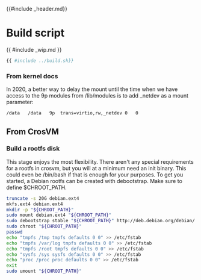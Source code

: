 {{#include _header.md}}

# Build script
{{ #include _wip.md }}

```bash
{{ #include ../build.sh}}
```

### From kernel docs

In 2020, a better way to delay the mount until the time when we have access to the 9p modules from /lib/modules is to add _netdev as a mount parameter:

```text,file=/etc/fstab
/data   /data   9p  trans=virtio,rw,_netdev 0   0
```

## From CrosVM 

### Build a rootfs disk

This stage enjoys the most flexibility. There aren't any special requirements for a rootfs in crosvm, but you will at a minimum need an init binary. This could even be /bin/bash if that is enough for your purposes. To get you started, a Debian rootfs can be created with debootstrap. Make sure to define $CHROOT_PATH.

```bash
truncate -s 20G debian.ext4
mkfs.ext4 debian.ext4
mkdir -p "${CHROOT_PATH}"
sudo mount debian.ext4 "${CHROOT_PATH}"
sudo debootstrap stable "${CHROOT_PATH}" http://deb.debian.org/debian/
sudo chroot "${CHROOT_PATH}"
passwd
echo "tmpfs /tmp tmpfs defaults 0 0" >> /etc/fstab
echo "tmpfs /var/log tmpfs defaults 0 0" >> /etc/fstab
echo "tmpfs /root tmpfs defaults 0 0" >> /etc/fstab
echo "sysfs /sys sysfs defaults 0 0" >> /etc/fstab
echo "proc /proc proc defaults 0 0" >> /etc/fstab
exit
sudo umount "${CHROOT_PATH}"
```